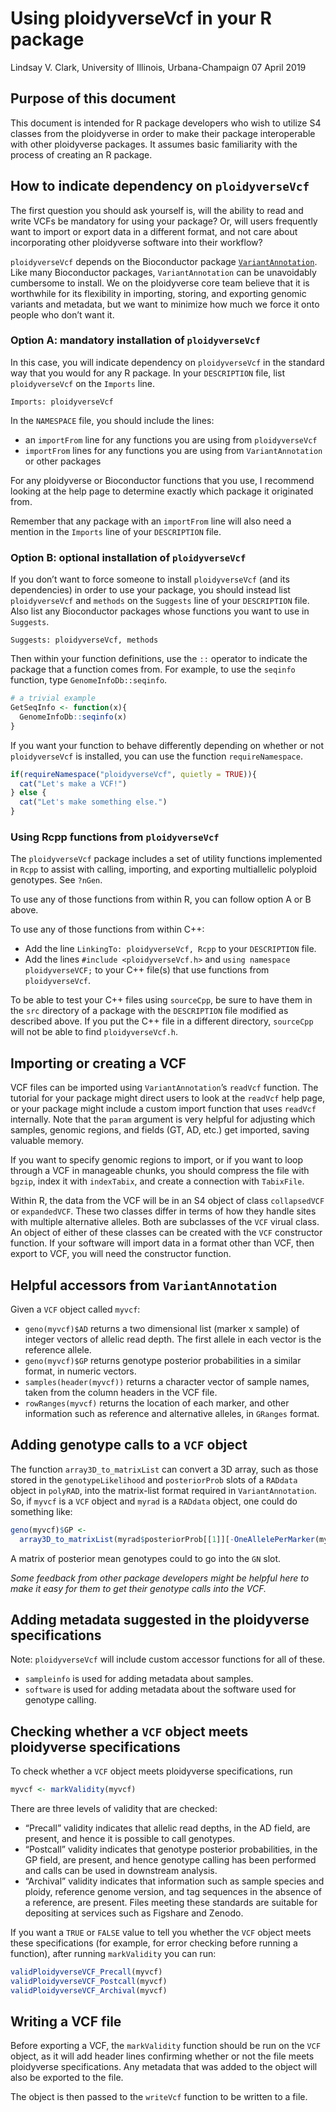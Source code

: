 Using ploidyverseVcf in your R package
================
Lindsay V. Clark, University of Illinois, Urbana-Champaign
07 April 2019

## Purpose of this document

This document is intended for R package developers who wish to utilize
S4 classes from the ploidyverse in order to make their package
interoperable with other ploidyverse packages. It assumes basic
familiarity with the process of creating an R package.

## How to indicate dependency on `ploidyverseVcf`

The first question you should ask yourself is, will the ability to read
and write VCFs be mandatory for using your package? Or, will users
frequently want to import or export data in a different format, and not
care about incorporating other ploidyverse software into their workflow?

`ploidyverseVcf` depends on the Bioconductor package
[`VariantAnnotation`](https://bioconductor.org/packages/release/bioc/html/VariantAnnotation.html).
Like many Bioconductor packages, `VariantAnnotation` can be unavoidably
cumbersome to install. We on the ploidyverse core team believe that it
is worthwhile for its flexibility in importing, storing, and exporting
genomic variants and metadata, but we want to minimize how much we force
it onto people who don’t want it.

### Option A: mandatory installation of `ploidyverseVcf`

In this case, you will indicate dependency on `ploidyverseVcf` in the
standard way that you would for any R package. In your `DESCRIPTION`
file, list `ploidyverseVcf` on the `Imports` line.

    Imports: ploidyverseVcf

In the `NAMESPACE` file, you should include the lines:

  - an `importFrom` line for any functions you are using from
    `ploidyverseVcf`
  - `importFrom` lines for any functions you are using from
    `VariantAnnotation` or other packages

For any ploidyverse or Bioconductor functions that you use, I recommend
looking at the help page to determine exactly which package it
originated from.

Remember that any package with an `importFrom` line will also need a
mention in the `Imports` line of your `DESCRIPTION` file.

### Option B: optional installation of `ploidyverseVcf`

If you don’t want to force someone to install `ploidyverseVcf` (and its
dependencies) in order to use your package, you should instead list
`ploidyverseVcf` and `methods` on the `Suggests` line of your
`DESCRIPTION` file. Also list any Bioconductor packages whose functions
you want to use in `Suggests`.

    Suggests: ploidyverseVcf, methods

Then within your function definitions, use the `::` operator to indicate
the package that a function comes from. For example, to use the
`seqinfo` function, type `GenomeInfoDb::seqinfo`.

``` r
# a trivial example
GetSeqInfo <- function(x){
  GenomeInfoDb::seqinfo(x)
}
```

If you want your function to behave differently depending on whether or
not `ploidyverseVcf` is installed, you can use the function
`requireNamespace`.

``` r
if(requireNamespace("ploidyverseVcf", quietly = TRUE)){
  cat("Let's make a VCF!")
} else {
  cat("Let's make something else.")
}
```

### Using Rcpp functions from `ploidyverseVcf`

The `ploidyverseVcf` package includes a set of utility functions
implemented in `Rcpp` to assist with calling, importing, and exporting
multiallelic polyploid genotypes. See `?nGen`.

To use any of those functions from within R, you can follow option A or
B above.

To use any of those functions from within C++:

  - Add the line `LinkingTo: ploidyverseVcf, Rcpp` to your `DESCRIPTION`
    file.
  - Add the lines `#include <ploidyverseVcf.h>` and `using namespace
    ploidyverseVCF;` to your C++ file(s) that use functions from
    `ploidyverseVcf`.

To be able to test your C++ files using `sourceCpp`, be sure to have
them in the `src` directory of a package with the `DESCRIPTION` file
modified as described above. If you put the C++ file in a different
directory, `sourceCpp` will not be able to find `ploidyverseVcf.h`.

## Importing or creating a VCF

VCF files can be imported using `VariantAnnotation`’s `readVcf`
function. The tutorial for your package might direct users to look at
the `readVcf` help page, or your package might include a custom import
function that uses `readVcf` internally. Note that the `param` argument
is very helpful for adjusting which samples, genomic regions, and fields
(GT, AD, etc.) get imported, saving valuable memory.

If you want to specify genomic regions to import, or if you want to loop
through a VCF in manageable chunks, you should compress the file with
`bgzip`, index it with `indexTabix`, and create a connection with
`TabixFile`.

Within R, the data from the VCF will be in an S4 object of class
`collapsedVCF` or `expandedVCF`. These two classes differ in terms of
how they handle sites with multiple alternative alleles. Both are
subclasses of the `VCF` virual class. An object of either of these
classes can be created with the `VCF` constructor function. If your
software will import data in a format other than VCF, then export to
VCF, you will need the constructor function.

## Helpful accessors from `VariantAnnotation`

Given a `VCF` object called `myvcf`:

  - `geno(myvcf)$AD` returns a two dimensional list (marker x sample) of
    integer vectors of allelic read depth. The first allele in each
    vector is the reference allele.
  - `geno(myvcf)$GP` returns genotype posterior probabilities in a
    similar format, in numeric vectors.
  - `samples(header(myvcf))` returns a character vector of sample names,
    taken from the column headers in the VCF file.
  - `rowRanges(myvcf)` returns the location of each marker, and other
    information such as reference and alternative alleles, in `GRanges`
    format.

## Adding genotype calls to a `VCF` object

The function `array3D_to_matrixList` can convert a 3D array, such as
those stored in the `genotypeLikelihood` and `posteriorProb` slots of a
`RADdata` object in `polyRAD`, into the matrix-list format required in
`VariantAnnotation`. So, if `myvcf` is a `VCF` object and `myrad` is a
`RADdata` object, one could do something like:

``` r
geno(myvcf)$GP <- 
  array3D_to_matrixList(myrad$posteriorProb[[1]][-OneAllelePerMarker(myrad)])
```

A matrix of posterior mean genotypes could to go into the `GN` slot.

*Some feedback from other package developers might be helpful here to
make it easy for them to get their genotype calls into the VCF.*

## Adding metadata suggested in the ploidyverse specifications

Note: `ploidyverseVcf` will include custom accessor functions for all of
these.

  - `sampleinfo` is used for adding metadata about samples.
  - `software` is used for adding metadata about the software used for
    genotype calling.

## Checking whether a `VCF` object meets ploidyverse specifications

To check whether a `VCF` object meets ploidyverse specifications, run

``` r
myvcf <- markValidity(myvcf)
```

There are three levels of validity that are checked:

  - “Precall” validity indicates that allelic read depths, in the AD
    field, are present, and hence it is possible to call genotypes.
  - “Postcall” validity indicates that genotype posterior probabilities,
    in the GP field, are present, and hence genotype calling has been
    performed and calls can be used in downstream analysis.
  - “Archival” validity indicates that information such as sample
    species and ploidy, reference genome version, and tag sequences in
    the absence of a reference, are present. Files meeting these
    standards are suitable for depositing at services such as Figshare
    and Zenodo.

If you want a `TRUE` or `FALSE` value to tell you whether the `VCF`
object meets these specifications (for example, for error checking
before running a function), after running `markValidity` you can run:

``` r
validPloidyverseVCF_Precall(myvcf)
validPloidyverseVCF_Postcall(myvcf)
validPloidyverseVCF_Archival(myvcf)
```

## Writing a VCF file

Before exporting a VCF, the `markValidity` function should be run on the
`VCF` object, as it will add header lines confirming whether or not the
file meets ploidyverse specifications. Any metadata that was added to
the object will also be exported to the file.

The object is then passed to the `writeVcf` function to be written to a
file.
